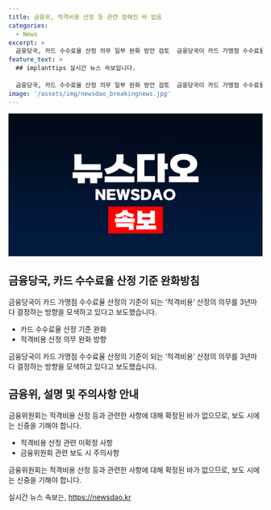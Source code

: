```yaml
---
title: 금융위, 적격비용 산정 등 관련 정해진 바 없음
categories:
  - News
excerpt: >
  금융당국, 카드 수수료율 산정 의무 일부 완화 방안 검토  금융당국이 카드 가맹점 수수료율 산정의 기준이 되는 ‘적격비용’ 산정 의무를 3년마다 결정하는 것을 검토하고 있다. 이에 대해 금융위원회는 확정된 사항이 아니라며 신중한 보도를 당부했다. 관련 문의는 금융위원회 중소금융과로 문의하면 된다.
feature_text: >
  ## implanttips 실시간 뉴스 속보입니다.

  금융당국, 카드 수수료율 산정 의무 일부 완화 방안 검토  금융당국이 카드 가맹점 수수료율 산정의 기준이 되는 ‘적격비용’ 산정 의무를 3년마다 결정하는 것을 검토하고 있다. 이에 대해 금융위원회는 확정된 사항이 아니라며 신중한 보도를 당부했다. 관련 문의는 금융위원회 중소금융과로 문의하면 된다.
image: '/assets/img/newsdao_breakingnews.jpg'
---
```


<p><img src="/assets/img/newsdao_breakingnews.jpg" alt="implanttips 속보" /></p>

<h2 data-ke-size="size26">금융당국, 카드 수수료율 산정 기준 완화방침</h2>

<p data-ke-size="size16">금융당국이 카드 가맹점 수수료율 산정의 기준이 되는 ‘적격비용’ 산정의 의무를 3년마다 결정하는 방향을 모색하고 있다고 보도했습니다.</p>

<ul>
<li>카드 수수료율 산정 기준 완화</li>
<li>적격비용 산정 의무 완화 방향</li>
</ul>

<p data-ke-size="size16">금융당국이 카드 가맹점 수수료율 산정의 기준이 되는 ‘적격비용’ 산정의 의무를 3년마다 결정하는 방향을 모색하고 있다고 보도했습니다.</p>

<h2 data-ke-size="size26">금융위, 설명 및 주의사항 안내</h2>

<p data-ke-size="size16">금융위원회는 적격비용 산정 등과 관련한 사항에 대해 확정된 바가 없으므로, 보도 시에는 신중을 기해야 합니다.</p>

<ul>
<li>적격비용 산정 관련 미확정 사항</li>
<li>금융위원회 관련 보도 시 주의사항</li>
</ul>

<p data-ke-size="size16">금융위원회는 적격비용 산정 등과 관련한 사항에 대해 확정된 바가 없으므로, 보도 시에는 신중을 기해야 합니다.</p>
실시간 뉴스 속보는, <a href="https://newsdao.kr" rel="dofollow">https://newsdao.kr</a>


